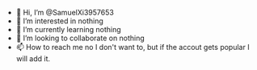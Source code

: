 - 👋 Hi, I’m @SamuelXi3957653
- 👀 I’m interested in nothing
- 🌱 I’m currently learning nothing
- 💞️ I’m looking to collaborate on nothing
- 📫 How to reach me no I don't want to, but if the accout gets popular I will add it.

<!---
SamuelXi3957653/SamuelXi3957653 is a ✨ special ✨ repository because its `README.md` (this file) appears on your GitHub profile.
You can click the Preview link to take a look at your changes.
--->

